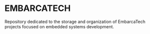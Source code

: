 # EMBARCATECH
Repository dedicated to the storage and organization of EmbarcaTech projects focused on embedded systems development.

